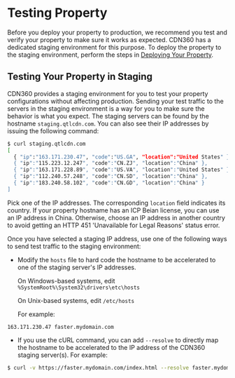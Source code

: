 # Testing Property

Before you deploy your property to production, we recommend you test and verify your property to make sure it works as expected. CDN360 has a dedicated staging environment for this purpose. To deploy the property to the staging environment, perform the steps in [Deploying Your Property](</docs/portal/edge-configurations/deploying-property.md>).

## Testing Your Property in Staging

CDN360 provides a staging environment for you to test your property configurations without affecting production. Sending your test traffic to the servers in the staging environment is a way for you to make sure the behavior is what you expect. The staging servers can be found by the hostname `staging.qtlcdn.com`. You can also see their IP addresses by issuing the following command:

```bash
$ curl staging.qtlcdn.com
[
  { "ip":"163.171.230.47", "code":"US.GA", "location":"United States" },
  { "ip":"115.223.12.247", "code":"CN.ZJ", "location":"China" },
  { "ip":"163.171.228.89", "code":"US.VA", "location":"United States" },
  { "ip":"112.240.57.248", "code":"CN.SD", "location":"China" },
  { "ip":"183.240.58.102", "code":"CN.GD", "location":"China" }
]
```

Pick one of the IP addresses. The corresponding ```location``` field indicates its country. If your property hostname has an ICP Beian license, you can use an IP address in China. Otherwise, choose an IP address in another country to avoid getting an HTTP 451 'Unavailable for Legal Reasons' status error.

Once you have selected a staging IP address, use one of the following ways to send test traffic to the staging environment:

- Modify the ```hosts``` file to hard code the hostname to be accelerated to one of the staging server's IP addresses. 

  On Windows-based systems, edit ```%SystemRoot%\System32\drivers\etc\hosts```
  
  On Unix-based systems, edit ```/etc/hosts```
  
  For example:

```
163.171.230.47 faster.mydomain.com
```
- If you use the cURL command, you can add ```--resolve``` to directly map the hostname to be accelerated to the IP address of the CDN360 staging server(s). For example:

```bash
$ curl -v https://faster.mydomain.com/index.html --resolve faster.mydomain.com:443:163.171.230.47
```
